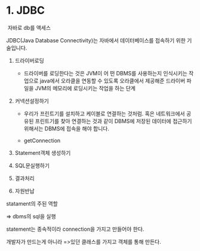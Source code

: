 # 1. JDBC

​	자바로 db를 액세스

JDBC(Java Database Connectivity)는 자바에서 데이터베이스를 접속하기 위한 기술입니다. 

1. 드라이버로딩
   * 드라이버를 로딩한다는 것은 JVM이 어 떤 DBMS를 사용하는지 인식시키는 작업으로 java에서 오라클을 연동할 수 있도록 오라클에서 제공해준 드라이버 파일을 JVM의 메모리에 로딩시키는 작업을 하는 단계

2. 커넥션설정하기

   * 우리가 프린트기를 설치하고 케이블로 연결하는 것처럼. 혹은 네트워크에서 공유된 프린트기를 찾아 연결하는 것과 같이 DBMS에 저장된 데이터에 접근하기 위해서는 DBMS에 접속을 해야 합니다.

   * getConnection

     

3. Statement객체 생성하기

4. SQL문실행하기

5. 결과처리

6. 자원반납



statament의 주된 역할

=> dbms의 sql을 실행



statement는 종속적이라 connection을 가지고 만들어야 한다. 

개발자가 만드는게 아니라 =>있던 클래스를 가지고 객체를 통해 만든다.
